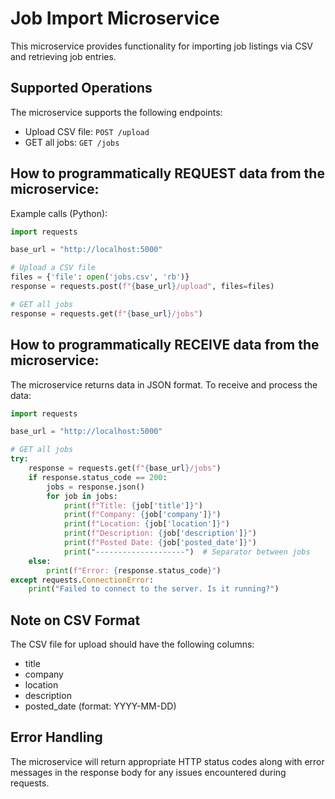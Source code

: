 # Job Import Microservice

This microservice provides functionality for importing job listings via CSV and retrieving job entries.

## Supported Operations

The microservice supports the following endpoints:

- Upload CSV file: `POST /upload`
- GET all jobs: `GET /jobs`

## How to programmatically REQUEST data from the microservice:

Example calls (Python):

```python
import requests

base_url = "http://localhost:5000"

# Upload a CSV file
files = {'file': open('jobs.csv', 'rb')}
response = requests.post(f"{base_url}/upload", files=files)

# GET all jobs
response = requests.get(f"{base_url}/jobs")
```

## How to programmatically RECEIVE data from the microservice:

The microservice returns data in JSON format. To receive and process the data:

```python
import requests

base_url = "http://localhost:5000"

# GET all jobs
try:
    response = requests.get(f"{base_url}/jobs")
    if response.status_code == 200:
        jobs = response.json()
        for job in jobs:
            print(f"Title: {job['title']}")
            print(f"Company: {job['company']}")
            print(f"Location: {job['location']}")
            print(f"Description: {job['description']}")
            print(f"Posted Date: {job['posted_date']}")
            print("--------------------")  # Separator between jobs
    else:
        print(f"Error: {response.status_code}")
except requests.ConnectionError:
    print("Failed to connect to the server. Is it running?")
```

## Note on CSV Format

The CSV file for upload should have the following columns:
- title 
- company 
- location
- description
- posted_date (format: YYYY-MM-DD)

## Error Handling

The microservice will return appropriate HTTP status codes along with error messages in the response body for any issues encountered during requests.

